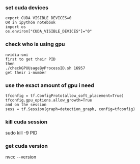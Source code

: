 ### set cuda devices
```
export CUDA_VISIBLE_DEVICES=0
OR in ipython notebook
import os
os.environ["CUDA_VISIBLE_DEVICES"]="0"
```

### check who is using gpu
```
nvidia-smi 
first to get their PID
then
./checkGPUUsageByProcessID.sh 16957
get their i-number
```

### use the exact amount of gpu i need
```
tfconfig = tf.ConfigProto(allow_soft_placement=True)
tfconfig.gpu_options.allow_growth=True
and on the session
sess = tf.Session(graph=detection_graph, config=tfconfig)
```

### kill cuda session
sudo kill -9 PID

### get cuda version
nvcc --version
